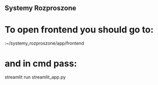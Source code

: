 ## Systemy Rozproszone

# To open frontend you should go to:
:~/systemy_rozproszone/app/frontend

# and in cmd pass:

streamlit run streamlit_app.py 